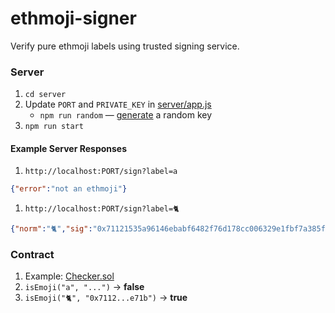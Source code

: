 # ethmoji-signer

Verify pure ethmoji labels using trusted signing service.

### Server

1. `cd server`
1. Update `PORT` and `PRIVATE_KEY` in [server/app.js](./server/app.js)
	* `npm run random` — [generate](./server/random-pkey.js) a random key
1. `npm run start`

#### Example Server Responses
1. `http://localhost:PORT/sign?label=a`
```json
{"error":"not an ethmoji"}
```
1. `http://localhost:PORT/sign?label=🐈️`
```json
{"norm":"🐈","sig":"0x71121535a96146ebabf6482f76d178cc006329e1fbf7a385f1f66d1f896bf7153224ca5a2a5ccbb88ac37b24ac863ad1d0d33b117edb51041909902b5c6602e71b"}
```

### Contract

1. Example: [Checker.sol](./contract/Checker.sol)
1. `isEmoji("a", "...")` &rarr; **false**
1. `isEmoji("🐈", "0x7112...e71b")` &rarr; **true**